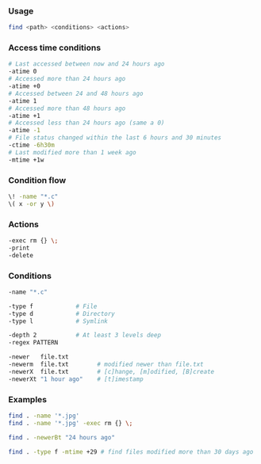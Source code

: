 ### Usage
```bash
find <path> <conditions> <actions>
```
### Access time conditions
```bash
# Last accessed between now and 24 hours ago
-atime 0
# Accessed more than 24 hours ago
-atime +0
# Accessed between 24 and 48 hours ago
-atime 1
# Accessed more than 48 hours ago
-atime +1
# Accessed less than 24 hours ago (same a 0)
-atime -1
# File status changed within the last 6 hours and 30 minutes
-ctime -6h30m
# Last modified more than 1 week ago
-mtime +1w
```
### Condition flow
```bash
\! -name "*.c"
\( x -or y \)
```
### Actions
```bash
-exec rm {} \;
-print
-delete
```
### Conditions
```bash
-name "*.c"
```

```bash
-type f            # File
-type d            # Directory
-type l            # Symlink
```

```bash
-depth 2           # At least 3 levels deep
-regex PATTERN
```

```bash
-newer   file.txt
-newerm  file.txt        # modified newer than file.txt
-newerX  file.txt        # [c]hange, [m]odified, [B]create
-newerXt "1 hour ago"    # [t]imestamp
```
### Examples
```bash
find . -name '*.jpg'
find . -name '*.jpg' -exec rm {} \;
```

```bash
find . -newerBt "24 hours ago"
```

```bash
find . -type f -mtime +29 # find files modified more than 30 days ago
```